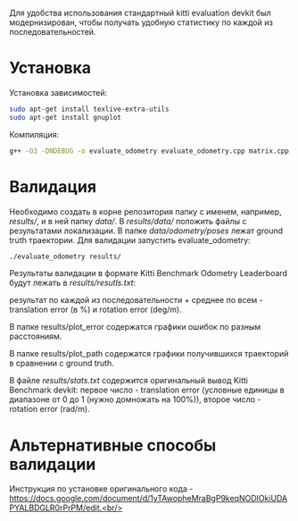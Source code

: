 Для удобства использования стандартный kitti evaluation devkit был модернизирован, чтобы получать удобную статистику по каждой из последовательностей.

Установка
==========

Установка зависимостей:
```sh
sudo apt-get install texlive-extra-utils
sudo apt-get install gnuplot
```
Компиляция:
```sh
g++ -O3 -DNDEBUG -o evaluate_odometry evaluate_odometry.cpp matrix.cpp
```

Валидация
=========
Необходимо создать в корне репозитория папку с именем, например, *results/*, и в ней папку *data/*. В *results/data/* положить файлы с результатами локализации. В папке *data/odometry/poses* лежат ground truth траектории. Для валидации запустить evaluate_odometry:
```sh
./evaluate_odometry results/
```
Результаты валидации в формате Kitti Benchmark Odometry Leaderboard будут лежать в *results/resutls.txt*:

результат по каждой из последовательности + среднее по всем  - translation error (в %) и rotation error (deg/m).

В папке results/plot_error содержатся графики ошибок по разным расстояниям.

В папке results/plot_path содержатся графики получившихся траекторий в сравнении с ground truth.

В файле *results/stats.txt* содержится оригинальный вывод Kitti Benchmark devkit: первое число - translation error (условные единицы в диапазоне от 0 до 1 (нужно домножать на 100%)), второе число - rotation error (rad/m).

Альтернативные способы валидации
=========

Инструкция по установке оригинального кода - https://docs.google.com/document/d/1yTAwopheMraBgP9keqNODIOkiUDAPYALBDGLR0rPrPM/edit.<br/>
